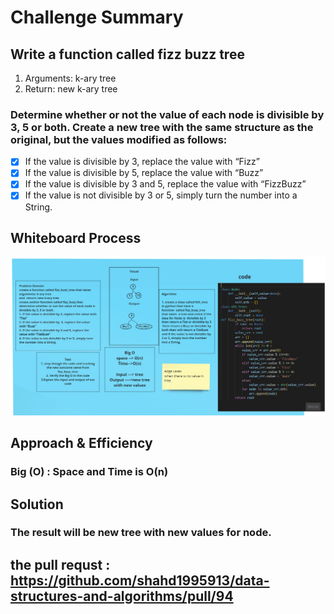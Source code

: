 # Challenge Summary
<!-- Description of the challenge -->

## Write a function called fizz buzz tree
1. Arguments: k-ary tree
2. Return: new k-ary tree

### Determine whether or not the value of each node is divisible by 3, 5 or both. Create a new tree with the same structure as the original, but the values modified as follows:

- [x] If the value is divisible by 3, replace the value with “Fizz”
- [x] If the value is divisible by 5, replace the value with “Buzz”
- [x] If the value is divisible by 3 and 5, replace the value with “FizzBuzz”
- [x] If the value is not divisible by 3 or 5, simply turn the number into a String.

## Whiteboard Process
<!-- Embedded whiteboard image -->
![tree](tree-fizz-buzz.jpg)
## Approach & Efficiency
<!-- What approach did you take? Why? What is the Big O space/time for this approach? -->
###  Big (O)  : Space and Time is O(n)

## Solution
<!-- Show how to run your code, and examples of it in action -->
### The result will be new tree with new values for node.


## the pull requst : https://github.com/shahd1995913/data-structures-and-algorithms/pull/94
